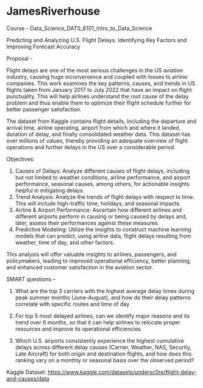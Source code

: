 # JamesRiverhouse
Course - Data_Science_DATS_6101_Intro_to_Data_Science 

Predicting and Analyzing U.S. Flight Delays: Identifying Key Factors and Improving Forecast Accuracy

Proposal -

Flight delays are one of the most serious challenges in the US aviation industry, causing huge inconvenience and coupled with losses to airline companies. This work examines the key patterns, causes, and trends in US flights taken from January 2017 to July 2022 that have an impact on flight punctuality. This will help airlines understand the root cause of the delay problem and thus enable them to optimize their flight schedule further for better passenger satisfaction.

The dataset from Kaggle contains flight details, including the departure and arrival time, airline operating, airport from which and where it landed, duration of delay, and finally consolidated weather data. This dataset has over millions of values, thereby providing an adequate overview of flight operations and further delays in the US over a considerable period.

Objectives:
1. Causes of Delays: Analyze different causes of flight delays, including but not limited to weather conditions, airline performance, and airport performance, seasonal causes, among others, for actionable insights helpful in mitigating delays.
2. Trend Analysis: Analyze the trends of flight delays with respect to time. This will include high-traffic time, holidays, and seasonal impacts.
3. Airline & Airport Performance: Ascertain how different airlines and different airports perform in causing or being caused by delays and, later, assess their performances against these measures.
4. Predictive Modeling: Utilize the insights to construct machine learning models that can predict, using airline data, flight delays resulting from weather, time of day, and other factors.

This analysis will offer valuable insights to airlines, passengers, and policymakers, leading to improved operational efficiency, better planning, and enhanced customer satisfaction in the aviation sector.

SMART questions – 

1. What are the top 3 carriers with the highest average delay times during peak summer months (June-August), and how do their delay patterns correlate with specific routes and time of day

2. For top 5 most delayed airlines, can we identify major reasons and its trend over 6 months, so that it can help airlines to relocate proper resources and improve its operational efficiencies

3. Which U.S. airports consistently experience the highest cumulative delays across different delay causes (Carrier, Weather, NAS, Security, Late Aircraft) for both origin and destination flights, and how does this ranking vary on a monthly or seasonal basis over the observed period?

Kaggle Dataset: https://www.kaggle.com/datasets/undersc0re/flight-delay-and-causes/data
